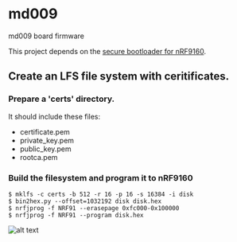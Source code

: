 # md009
md009 board firmware

This project depends on the [secure bootloader for nRF9160](https://github.com/machdep/nrf-boot).

## Create an LFS file system with ceritificates.

### Prepare a 'certs' directory.

It should include these files:
 - certificate.pem
 - private_key.pem
 - public_key.pem
 - rootca.pem

### Build the filesystem and program it to nRF9160
    $ mklfs -c certs -b 512 -r 16 -p 16 -s 16384 -i disk
    $ bin2hex.py --offset=1032192 disk disk.hex
    $ nrfjprog -f NRF91 --erasepage 0xfc000-0x100000
    $ nrfjprog -f NRF91 --program disk.hex

![alt text](https://raw.githubusercontent.com/machdep/nrf9160/master/images/md009.jpg)
